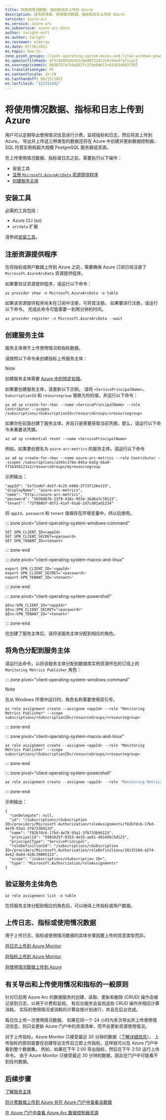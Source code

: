 ```yaml
---
title: 将使用情况数据、指标和日志上传到 Azure
description: 将资源清单、使用情况数据、指标和日志上传到 Azure
services: azure-arc
ms.service: azure-arc
ms.subservice: azure-arc-data
author: twright-msft
ms.author: twright
ms.reviewer: mikeray
ms.date: 07/30/2021
ms.topic: how-to
zone_pivot_groups: client-operating-system-macos-and-linux-windows-powershell
ms.openlocfilehash: 6f314b8918b415c0449722d1229c6de47af1cac5
ms.sourcegitcommit: 0046757af1da267fc2f0e88617c633524883795f
ms.translationtype: HT
ms.contentlocale: zh-CN
ms.lasthandoff: 08/13/2021
ms.locfileid: "121741442"
---
```

# <a name="upload-usage-data-metrics-and-logs-to-azure"></a>将使用情况数据、指标和日志上传到 Azure

用户可以定期导出使用情况信息进行计费，监视指标和日志，然后将其上传到 Azure。 导出并上传这三种类型的数据还将在 Azure 中创建并更新数据控制器、SQL 托管实例和超大规模 PostgreSQL 服务器组资源。

在上传使用情况数据、指标或日志之前，需要执行以下操作：

* 安装工具 
* [注册 `Microsoft.AzureArcData` 资源提供程序](#register-the-resource-provider) 
* [创建服务主体](#create-service-principal)

## <a name="install-tools"></a>安装工具

必需的工具包括： 
* Azure CLI (az) 
* `arcdata` 扩展 

请参阅[安装工具](./install-client-tools.md)。

## <a name="register-the-resource-provider"></a>注册资源提供程序

在将指标或用户数据上传到 Azure 之前，需要确保 Azure 订阅已经注册了 `Microsoft.AzureArcData` 资源提供程序。

如果要验证资源提供程序，请运行以下命令：

```azurecli
az provider show -n Microsoft.AzureArcData -o table
```

如果该资源提供程序尚未在订阅中注册，可将其注册。 如果要进行注册，请运行以下命令。  完成此命令可能需要一到两分钟的时间。

```azurecli
az provider register -n Microsoft.AzureArcData --wait
```

## <a name="create-service-principal"></a>创建服务主体

服务主体用于上传使用情况和指标数据。

请按照以下命令来创建指标上传服务主体：

> [!NOTE]
> 创建服务主体需要 [Azure 中的特定权限](../../active-directory/develop/howto-create-service-principal-portal.md#permissions-required-for-registering-an-app)。

如果要创建服务主体，请更新以下示例。 请将 `<ServicePrincipalName>`、`SubscriptionId` 和 `resourcegroup` 替换为你的值，并运行以下命令：

```azurecli
az ad sp create-for-rbac --name <ServicePrincipalName> --role Contributor --scopes /subscriptions/<SubscriptionId>/resourceGroups/<resourcegroup>
```

如果你在前面创建了服务主体，并且只是需要获取当前凭据，那么，请运行以下命令来重置该凭据。

```azurecli
az ad sp credential reset --name <ServicePrincipalName>
```

例如，如果要创建名为 `azure-arc-metrics` 的服务主体，请运行以下命令

```azurecli
az ad sp create-for-rbac --name azure-arc-metrics --role Contributor --scopes /subscriptions/a345c178a-845a-6a5g-56a9-ff1b456123z2/resourceGroups/myresourcegroup
```

示例输出：

```output
"appId": "2e72adbf-de57-4c25-b90d-2f73f126e123",
"displayName": "azure-arc-metrics",
"name": "http://azure-arc-metrics",
"password": "5039d676-23f9-416c-9534-3bd6afc78123",
"tenant": "72f988bf-85f1-41af-91ab-2d7cd01ad1234"
```

将 `appId`、`password` 和 `tenant` 值保存在环境变量中，供以后使用。 

::: zone pivot="client-operating-system-windows-command"

```console
SET SPN_CLIENT_ID=<appId>
SET SPN_CLIENT_SECRET=<password>
SET SPN_TENANT_ID=<tenant>
```

::: zone-end

::: zone pivot="client-operating-system-macos-and-linux"

```console
export SPN_CLIENT_ID='<appId>'
export SPN_CLIENT_SECRET='<password>'
export SPN_TENANT_ID='<tenant>'
```

::: zone-end

::: zone pivot="client-operating-system-powershell"

```console
$Env:SPN_CLIENT_ID="<appId>"
$Env:SPN_CLIENT_SECRET="<password>"
$Env:SPN_TENANT_ID="<tenant>"
```

::: zone-end

在创建了服务主体后，请将该服务主体分配到相应的角色。 

## <a name="assign-roles-to-the-service-principal"></a>将角色分配到服务主体

请运行此命令，以将该服务主体分配到数据库实例资源所在的订阅上的 `Monitoring Metrics Publisher` 角色：

::: zone pivot="client-operating-system-windows-command"

> [!NOTE]
> 在从 Windows 环境中运行时，角色名称需要使用双引号。

```azurecli
az role assignment create --assignee <appId> --role "Monitoring Metrics Publisher" --scope subscriptions/<SubscriptionID>/resourceGroups/<resourcegroup>

```
::: zone-end

::: zone pivot="client-operating-system-macos-and-linux"

```azurecli
az role assignment create --assignee <appId> --role 'Monitoring Metrics Publisher' --scope subscriptions/<SubscriptionID>/resourceGroups/<resourcegroup>
```

::: zone-end

::: zone pivot="client-operating-system-powershell"

```powershell
az role assignment create --assignee <appId> --role 'Monitoring Metrics Publisher' --scope subscriptions/<SubscriptionID>/resourceGroups/<resourcegroup>
```

::: zone-end

示例输出：

```output
{
  "canDelegate": null,
  "id": "/subscriptions/<Subscription ID>/providers/Microsoft.Authorization/roleAssignments/f82b7dc6-17bd-4e78-93a1-3fb733b912d",
  "name": "f82b7dc6-17bd-4e78-93a1-3fb733b9d123",
  "principalId": "5901025f-0353-4e33-aeb1-d814dbc5d123",
  "principalType": "ServicePrincipal",
  "roleDefinitionId": "/subscriptions/<Subscription ID>/providers/Microsoft.Authorization/roleDefinitions/3913510d-42f4-4e42-8a64-420c39005123",
  "scope": "/subscriptions/<Subscription ID>",
  "type": "Microsoft.Authorization/roleAssignments"
}
```

## <a name="verify-service-principal-role"></a>验证服务主体角色

```azurecli
az role assignment list -o table
```

在将服务主体分配到相应的角色后，可以继续上传指标或用户数据。 



## <a name="upload-logs-metrics-or-usage-data"></a>上传日志、指标或使用情况数据

用于上传日志、指标或使用情况数据的具体步骤因要上传的信息类型而异。 

[将日志上传到 Azure Monitor](upload-logs.md)

[将指标上传到 Azure Monitor](upload-metrics.md)

[将使用情况数据上传到 Azure](upload-usage-data.md)

## <a name="general-guidance-on-exporting-and-uploading-usage-and-metrics"></a>有关导出和上传使用情况和指标的一般原则

针对已启用 Azure Arc 的数据服务的创建、读取、更新和删除 (CRUD) 操作会被记录到日志，以用于计费和监视。 有后台服务会监视这些 CRUD 操作并相应计算消耗。 实际的使用情况或消耗的计算会按计划进行，并且在后台完成。 

每日仅上传一次使用情况数据。 如果在同一个 24 小时内多次导出并上传使用情况信息，则只会更新 Azure 门户中的资源清单，而不会更新资源使用情况。

对于上传指标，Azure Monitor 只接受最近 30 分钟的数据（[了解详细信息](../../azure-monitor/essentials/metrics-store-custom-rest-api.md#troubleshooting)）。 上传指标的原则是要在创建导出文件后立即上传指标，这样就可以在 Azure 门户中看到整个数据集。 例如，如果在下午 2:00 导出指标，然后在下午 2:50 运行上传命令。 由于 Azure Monitor 只接受最近 30 分钟的数据，因此在门户中可能看不到任何数据。 

## <a name="next-steps"></a>后续步骤

[了解服务主体](/powershell/azure/azurerm/create-azure-service-principal-azureps#what-is-a-service-principal)

[将计费数据上传到 Azure 并在 Azure 门户中查看该数据](view-billing-data-in-azure.md)

[在 Azure 门户中查看 Azure Arc 数据控制器资源](view-data-controller-in-azure-portal.md)
